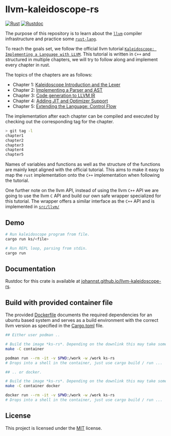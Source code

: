 # llvm-kaleidoscope-rs

[![Rust][wf-badge]][wf-output] [![Rustdoc][doc-badge]][doc-html]

[wf-output]: https://github.com/johannst/llvm-kaleidoscope-rs/actions/workflows/check.yml
[wf-badge]: https://github.com/johannst/llvm-kaleidoscope-rs/actions/workflows/check.yml/badge.svg
[doc-html]: https://johannst.github.io/llvm-kaleidoscope-rs/llvm_kaleidoscope_rs/index.html
[doc-badge]: https://img.shields.io/badge/llvm__kaleidoscope__rs-rustdoc-blue.svg?style=flat&logo=rust

The purpose of this repository is to learn about the [`llvm`][llvm] compiler
infrastructure and practice some [`rust-lang`][rust].

To reach the goals set, we follow the official llvm tutorial [`Kaleidoscope:
Implementing a Language with LLVM`][llvm-tutorial]. This tutorial is written in
`C++` and structured in multiple chapters, we will try to follow along and
implement every chapter in rust.

The topics of the chapters are as follows:

- Chapter 1: [Kaleidoscope Introduction and the Lexer][llvm-ch1]
- Chapter 2: [Implementing a Parser and AST][llvm-ch2]
- Chapter 3: [Code generation to LLVM IR][llvm-ch3]
- Chapter 4: [Adding JIT and Optimizer Support][llvm-ch4]
- Chapter 5: [Extending the Language: Control Flow][llvm-ch5]

The implementation after each chapter can be compiled and executed by checking
out the corresponding tag for the chapter.
```bash
> git tag -l
chapter1
chapter2
chapter3
chapter4
chapter5
```

Names of variables and functions as well as the structure of the functions are
mainly kept aligned with the official tutorial. This aims to make it easy to
map the `rust` implementation onto the `C++` implementation when following the
tutorial.

One further note on the llvm API, instead of using the llvm `C++` API we are
going to use the llvm `C` API and build our own safe wrapper specialized for
this tutorial. The wrapper offers a similar interface as the `C++` API and is
implemented in [`src/llvm/`](src/llvm/)

## Demo

```bash
# Run kaleidoscope program from file.
cargo run ks/<file>

# Run REPL loop, parsing from stdin.
cargo run
```

## Documentation

Rustdoc for this crate is available at
[johannst.github.io/llvm-kaleidoscope-rs][gh-pages].

## Build with provided container file

The provided [Dockerfile](container/Dockerfile) documents the required
dependencies for an ubuntu based system and serves as a build environment with
the correct llvm version as specified in the [Cargo.toml](Cargo.toml) file.

```bash
## Either user podman ..

# Build the image *ks-rs*. Depending on the downlink this may take some minutes.
make -C container

podman run --rm -it -v $PWD:/work -w /work ks-rs
# Drops into a shell in the container, just use cargo build / run ...

## .. or docker.

# Build the image *ks-rs*. Depending on the downlink this may take some minutes.
make -C container docker

docker run --rm -it -v $PWD:/work -w /work ks-rs
# Drops into a shell in the container, just use cargo build / run ...
```

## License

This project is licensed under the [MIT](LICENSE) license.

[llvm]: https://llvm.org
[llvm-tutorial]: https://llvm.org/docs/tutorial/MyFirstLanguageFrontend/index.html
[llvm-ch1]: https://llvm.org/docs/tutorial/MyFirstLanguageFrontend/LangImpl01.html
[llvm-ch2]: https://llvm.org/docs/tutorial/MyFirstLanguageFrontend/LangImpl02.html
[llvm-ch3]: https://llvm.org/docs/tutorial/MyFirstLanguageFrontend/LangImpl03.html
[llvm-ch4]: https://llvm.org/docs/tutorial/MyFirstLanguageFrontend/LangImpl04.html
[llvm-ch5]: https://llvm.org/docs/tutorial/MyFirstLanguageFrontend/LangImpl05.html
[rust]: https://www.rust-lang.org
[gh-pages]: https://johannst.github.io/llvm-kaleidoscope-rs/llvm_kaleidoscope_rs/index.html
